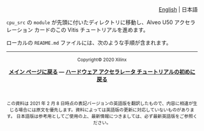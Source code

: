 <p align="right"><a href="../../../../../README.md">English</a> | <a>日本語</a></p>

<code>cpu\_src</code> の <code>module</code> が先頭に付いたディレクトリに移動し、Alveo U50 アクセラレーション カードのこの Vitis チュートリアルを進めます。

ローカルの <code>README.md</code> ファイルには、次のような手順が含まれます。


---------------------------------------


<p align="center"><sup>Copyright&copy; 2020 Xilinx</sup></p>
<p align= center class="sphinxhide"><b><a href="../../../../README.md">メイン ページに戻る</a> &mdash; <a href="../../../README.md">ハードウェア アクセラレータ チュートリアルの初めに戻る</a></b></p></br>
<p align="center"><sup>この資料は 2021 年 2 月 8 日時点の表記バージョンの英語版を翻訳したもので、内容に相違が生じる場合には原文を優先します。資料によっては英語版の更新に対応していないものがあります。
日本語版は参考用としてご使用の上、最新情報につきましては、必ず最新英語版をご参照ください。</sup></p>
